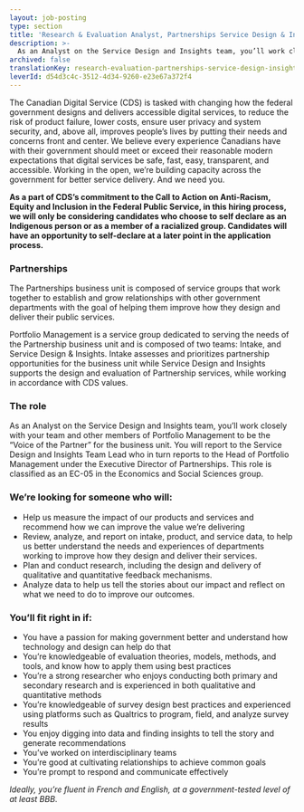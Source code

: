 ```yaml
---
layout: job-posting
type: section
title: 'Research & Evaluation Analyst, Partnerships Service Design & Insights'
description: >-
  As an Analyst on the Service Design and Insights team, you’ll work closely with your team and other members of Portfolio Management to be the “Voice of the Partner” for the business unit. 
archived: false
translationKey: research-evaluation-partnerships-service-design-insight
leverId: d54d3c4c-3512-4d34-9260-e23e67a372f4
---
```


The Canadian Digital Service (CDS) is tasked with changing how the federal government designs and delivers accessible digital services, to reduce the risk of product failure, lower costs, ensure user privacy and system security, and, above all, improves people’s lives by putting their needs and concerns front and center. We believe every experience Canadians have with their government should meet or exceed their reasonable modern expectations that digital services be safe, fast, easy, transparent, and accessible. Working in the open, we’re building capacity across the government for better service delivery. And we need you.


**As a part of CDS’s commitment to the Call to Action on Anti-Racism, Equity and Inclusion in the Federal Public Service, in this hiring process, we will only be considering candidates who choose to self declare as an Indigenous person or as a member of a racialized group. Candidates will have an opportunity to self-declare at a later point in the application process.**


### Partnerships
The Partnerships business unit is composed of service groups that work together to establish and grow relationships with other government departments with the goal of helping them improve how they design and deliver their public services.  

Portfolio Management is a service group dedicated to serving the needs of the Partnership business unit and is composed of two teams: Intake, and Service Design & Insights. Intake assesses and prioritizes partnership opportunities for the business unit while Service Design and Insights supports the design and evaluation of Partnership services, while working in accordance with CDS values.   

### The role 
As an Analyst on the Service Design and Insights team, you’ll work closely with your team and other members of Portfolio Management to be the “Voice of the Partner” for the business unit.  You will report to the Service Design and Insights Team Lead who in turn reports to the Head of Portfolio Management under the Executive Director of Partnerships. This role is classified as an EC-05 in the Economics and Social Sciences group. 


### We’re looking for someone who will:

- Help us measure the impact of our products and services and recommend how we can improve the value we’re delivering
- Review, analyze, and report on intake, product, and service data, to help us better understand the needs and experiences of departments working to improve how they design and deliver their services. 
- Plan and conduct research, including the design and delivery of qualitative and quantitative feedback mechanisms. 
- Analyze data to help us tell the stories about our impact and reflect on what we need to do to improve our outcomes. 



### You’ll fit right in if:

- You have a passion for making government better and understand how technology and design can help do that
- You’re knowledgeable of evaluation theories, models, methods, and tools, and know how to apply them using best practices
- You’re a strong researcher who enjoys conducting both primary and secondary research and is experienced in both qualitative and quantitative methods
- You’re knowledgeable of survey design best practices and experienced using platforms such as Qualtrics to program, field, and analyze survey results  
- You enjoy digging into data and finding insights to tell the story and generate recommendations
- You’ve worked on interdisciplinary teams
- You’re good at cultivating relationships to achieve common goals 
- You’re prompt to respond and communicate effectively

*Ideally, you’re fluent in French and English, at a government-tested level of at least BBB*. 

